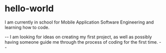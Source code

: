 hello-world
===========

I am currently in school for Mobile Application Software Engineering and learning how to code.

-- I am looking for ideas on creating my first project, as well as possibly having someone guide me through the process of coding for the first time. --
